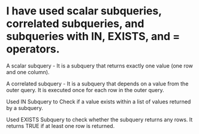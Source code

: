 # I have used scalar subqueries, correlated subqueries, and subqueries with IN, EXISTS, and = operators.

A scalar subquery - It is a subquery that returns exactly one value (one row and one column).

A correlated subquery - It is a subquery that depends on a value from the outer query. It is executed once for each row in the outer query.

Used IN Subquery to Check if a value exists within a list of values returned by a subquery.

Used EXISTS Subquery to check whether the subquery returns any rows. It returns TRUE if at least one row is returned.

